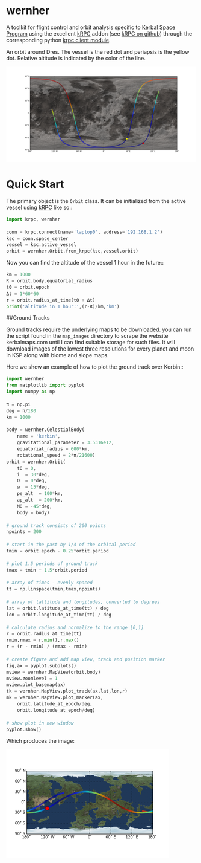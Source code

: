 # wernher

A toolkit for flight control and orbit analysis specific to [Kerbal Space Program](https://kerbalspaceprogram.com) using the excellent [kRPC](http://forum.kerbalspaceprogram.com/threads/69313-WIP-kRPC-A-language-agnostic-Remote-Procedure-Call-server-for-KSP) addon (see [kRPC on github](https://github.com/djungelorm/krpc/releases)) through the corresponding python [krpc client module](https://pypi.python.org/pypi/krpc).

An orbit around Dres. The vessel is the red dot and periapsis is the yellow dot. Relative altitude is indicated by the color of the line.

![Orbit around Dres](doc/images/dres_ground_track.png)

# Quick Start

The primary object is the ``Orbit`` class. It can be initialized from the active vessel using [kRPC](http://forum.kerbalspaceprogram.com/threads/69313-WIP-kRPC-A-language-agnostic-Remote-Procedure-Call-server-for-KSP) like so::

```python
import krpc, wernher

conn = krpc.connect(name='laptop0', address='192.168.1.2')
ksc = conn.space_center
vessel = ksc.active_vessel
orbit = wernher.Orbit.from_krpc(ksc,vessel.orbit)
```

Now you can find the altitude of the vessel 1 hour in the future::

```python
km = 1000
R = orbit.body.equatorial_radius
t0 = orbit.epoch
Δt = 1*60*60
r = orbit.radius_at_time(t0 + Δt)
print('altitude in 1 hour:',(r-R)/km,'km')
```

##Ground Tracks

Ground tracks require the underlying maps to be downloaded. you can run the script found in the ``map_images`` directory to scrape the website kerbalmaps.com until I can find suitable storage for such files. It will download images of the lowest three resolutions for every planet and moon in KSP along with biome and slope maps.

Here we show an example of how to plot the ground track over Kerbin::

```python
import wernher
from matplotlib import pyplot
import numpy as np

π = np.pi
deg = π/180
km = 1000

body = wernher.CelestialBody(
    name = 'kerbin',
    gravitational_parameter = 3.5316e12,
    equatorial_radius = 600*km,
    rotational_speed = 2*π/21600)
orbit = wernher.Orbit(
    t0 = 0,
    i  = 30*deg,
    Ω  = 0*deg,
    ω  = 15*deg,
    pe_alt  = 100*km,
    ap_alt  = 200*km,
    M0 = -45*deg,
    body = body)

# ground track consists of 200 points
npoints = 200

# start in the past by 1/4 of the orbital period
tmin = orbit.epoch - 0.25*orbit.period

# plot 1.5 periods of ground track
tmax = tmin + 1.5*orbit.period

# array of times - evenly spaced
tt = np.linspace(tmin,tmax,npoints)

# array of lattitude and longitudes, converted to degrees
lat = orbit.latitude_at_time(tt) / deg
lon = orbit.longitude_at_time(tt) / deg

# calculate radius and normalize to the range [0,1]
r = orbit.radius_at_time(tt)
rmin,rmax = r.min(),r.max()
r = (r - rmin) / (rmax - rmin)

# create figure and add map view, track and position marker
fig,ax = pyplot.subplots()
mview = wernher.MapView(orbit.body)
mview.zoomlevel = 1
mview.plot_basemap(ax)
tk = wernher.MapView.plot_track(ax,lat,lon,r)
mk = wernher.MapView.plot_marker(ax,
    orbit.latitude_at_epoch/deg,
    orbit.longitude_at_epoch/deg)

# show plot in new window
pyplot.show()
```

Which produces the image:

![Orbit around Kerbin](doc/images/kerbin_ground_track.png)
